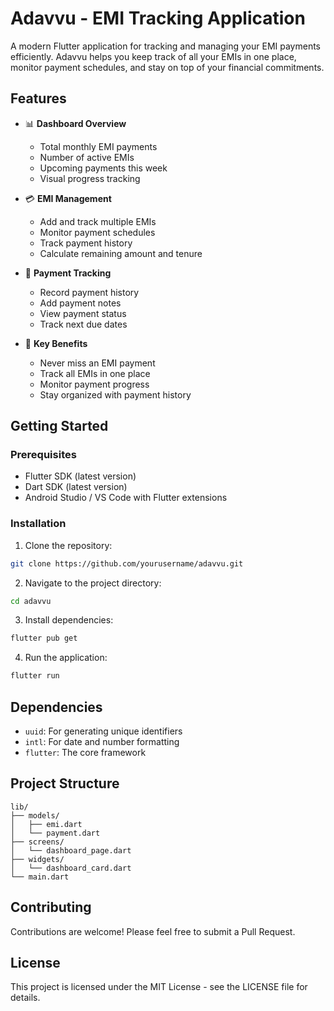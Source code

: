 # Adavvu - EMI Tracking Application

A modern Flutter application for tracking and managing your EMI payments efficiently. Adavvu helps you keep track of all your EMIs in one place, monitor payment schedules, and stay on top of your financial commitments.

## Features

- 📊 **Dashboard Overview**
  - Total monthly EMI payments
  - Number of active EMIs
  - Upcoming payments this week
  - Visual progress tracking

- 💳 **EMI Management**
  - Add and track multiple EMIs
  - Monitor payment schedules
  - Track payment history
  - Calculate remaining amount and tenure

- 📅 **Payment Tracking**
  - Record payment history
  - Add payment notes
  - View payment status
  - Track next due dates

- 🎯 **Key Benefits**
  - Never miss an EMI payment
  - Track all EMIs in one place
  - Monitor payment progress
  - Stay organized with payment history

## Getting Started

### Prerequisites

- Flutter SDK (latest version)
- Dart SDK (latest version)
- Android Studio / VS Code with Flutter extensions

### Installation

1. Clone the repository:
```bash
git clone https://github.com/yourusername/adavvu.git
```

2. Navigate to the project directory:
```bash
cd adavvu
```

3. Install dependencies:
```bash
flutter pub get
```

4. Run the application:
```bash
flutter run
```

## Dependencies

- `uuid`: For generating unique identifiers
- `intl`: For date and number formatting
- `flutter`: The core framework

## Project Structure

```
lib/
├── models/
│   ├── emi.dart
│   └── payment.dart
├── screens/
│   └── dashboard_page.dart
├── widgets/
│   └── dashboard_card.dart
└── main.dart
```

## Contributing

Contributions are welcome! Please feel free to submit a Pull Request.

## License

This project is licensed under the MIT License - see the LICENSE file for details.
